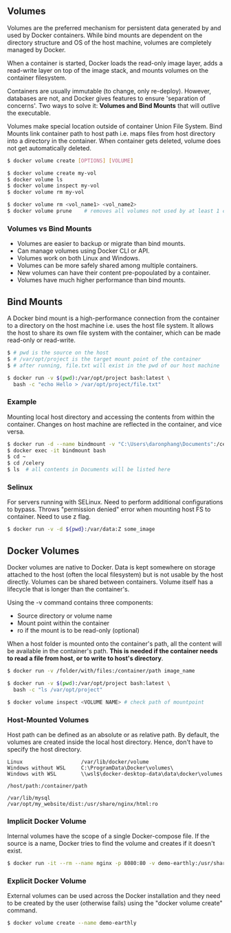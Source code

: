 ## Volumes

Volumes are the preferred mechanism for persistent data generated by and used by Docker containers. While bind mounts are dependent on the directory structure and OS of the host machine, volumes are completely managed by Docker.

When a container is started, Docker loads the read-only image layer, adds a read-write layer on top of the image stack, and mounts volumes on the container filesystem.

Containers are usually immutable (to change, only re-deploy). However, databases are not, and Docker gives features to ensure 'separation of concerns'. Two ways to solve it: **Volumes and Bind Mounts** that will outlive the executable.

Volumes make special location outside of container Union File System. Bind Mounts link container path to host path i.e. maps files from host directory into a directory in the container. When container gets deleted, volume does not get automatically deleted.

```sh
$ docker volume create [OPTIONS] [VOLUME]

$ docker volume create my-vol
$ docker volume ls
$ docker volume inspect my-vol
$ docker volume rm my-vol

$ docker volume rm <vol_name1> <vol_name2>
$ docker volume prune    # removes all volumes not used by at least 1 container
```

### Volumes vs Bind Mounts

- Volumes are easier to backup or migrate than bind mounts.
- Can manage volumes using Docker CLI or API.
- Volumes work on both Linux and Windows.
- Volumes can be more safely shared among multiple containers.
- New volumes can have their content pre-popoulated by a container.
- Volumes have much higher performance than bind mounts.

## Bind Mounts

A Docker bind mount is a high-performance connection from the container to a directory on the host machine i.e. uses the host file system. It allows the host to share its own file system with the container, which can be made read-only or read-write.

```sh
$ # pwd is the source on the host
$ # /var/opt/project is the target mount point of the container
$ # after running, file.txt will exist in the pwd of our host machine

$ docker run -v $(pwd):/var/opt/project bash:latest \
  bash -c "echo Hello > /var/opt/project/file.txt"
```

### Example

Mounting local host directory and accessing the contents from within the container. Changes on host machine are reflected in the container, and vice versa.

```sh
$ docker run -d --name bindmount -v "C:\Users\daronphang\Documents":/celery nginx:1.16.0
$ docker exec -it bindmount bash
$ cd ~
$ cd /celery
$ ls  # all contents in Documents will be listed here
```

### Selinux

For servers running with SELinux. Need to perform additional configurations to bypass. Throws "permission denied" error when mounting host FS to container. Need to use z flag.

```sh
$ docker run -v -d ${pwd}:/var/data:Z some_image
```

## Docker Volumes

Docker volumes are native to Docker. Data is kept somewhere on storage attached to the host (often the local filesystem) but is not usable by the host directly. Volumes can be shared between containers. Volume itself has a lifecycle that is longer than the container's.

Using the -v command contains three components:

- Source directory or volume name
- Mount point within the container
- ro if the mount is to be read-only (optional)

When a host folder is mounted onto the container's path, all the content will be available in the container's path. **This is needed if the container needs to read a file from host, or to write to host's directory**.

```sh
$ docker run -v /folder/with/files:/container/path image_name

$ docker run -v $(pwd):/var/opt/project bash:latest \
  bash -c "ls /var/opt/project"

$ docker volume inspect <VOLUME NAME> # check path of mountpoint
```

### Host-Mounted Volumes

Host path can be defined as an absolute or as relative path. By default, the volumes are created inside the local host directory. Hence, don't have to specify the host directory.

```
Linux                   /var/lib/docker/volume
Windows without WSL     C:\ProgramData\Docker\volumes\
Windows with WSL        \\wsl$\docker-desktop-data\data\docker\volumes
```

```
/host/path:/container/path

/var/lib/mysql
/var/opt/my_website/dist:/usr/share/nginx/html:ro
```

### Implicit Docker Volume

Internal volumes have the scope of a single Docker-compose file. If the source is a name, Docker tries to find the volume and creates if it doesn't exist.

```sh
$ docker run -it --rm --name nginx -p 8080:80 -v demo-earthly:/usr/share/nginx/html nginx
```

### Explicit Docker Volume

External volumes can be used across the Docker installation and they need to be created by the user (otherwise fails) using the "docker volume create" command.

```sh
$ docker volume create --name demo-earthly
```
